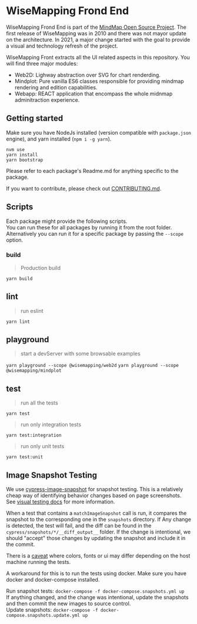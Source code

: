 # WiseMapping Frond End

WiseMapping Frond End is part of the [MindMap Open Source Project](http://www.wisemapping.org). The first release of WiseMapping was in 2010 and there was not mayor update on the architecture. In 2021, a major change started with the goal to provide a visual and technology refresh of the project. 

WiseMapping Front extracts all the UI related aspects in this repository. You will find three major modules:

* Web2D: Lighway abstraction over SVG for chart renderding.
* Mindplot: Pure vanilla ES6 classes responsible for providing mindmap rendering and edition capabilities.
* Webapp: REACT application that encompass the whole midnmap adminitraction experience.

## Getting started

Make sure you have NodeJs installed (version compatible with `package.json` engine), and yarn installed (`npm i -g yarn`).

```
nvm use
yarn install
yarn bootstrap
```

Please refer to each package's Readme.md for anything specific to the package.

If you want to contribute, please check out [CONTRIBUTING.md](./CONTRIBUTING.md).

## Scripts

Each package might provide the following scripts.  
You can run these for all packages by running it from the root folder. Alternatively you can run it for a specific package by passing the `--scope` option.

### build

> Production build

`yarn build`

## lint

> run eslint

`yarn lint`

## playground

> start a devServer with some browsable examples

`yarn playground --scope @wisemapping/web2d`
`yarn playground --scope @wisemapping/mindplot`

## test

> run all the tests

`yarn test`

> run only integration tests

`yarn test:integration`

> run only unit tests

`yarn test:unit`

## Image Snapshot Testing

We use [cypress-image-snapshot](https://www.npmjs.com/package/cypress-image-snapshot) for snapshot testing. This is a relatively cheap way of identifying behavior changes based on page screenshots. See [visual testing docs](https://docs.cypress.io/guides/tooling/visual-testing) for more information.

When a test that contains a `matchImageSnapshot` call is run, it compares the snapshot to the corresponding one in the `snapshots` directory. If Any change is detected, the test will fail, and the diff can be found in the `cypress/snapshots/*/__diff_output__` folder. If the change is intentional, we should "accept" those changes by updating the snapshot and include it in the commit.

There is a [caveat](https://github.com/jaredpalmer/cypress-image-snapshot/issues/98) where colors, fonts or ui may differ depending on the host machine running the tests.

A workaround for this is to run the tests using docker. Make sure you have docker and docker-compose installed.

Run snapshot tests: `docker-compose -f docker-compose.snapshots.yml up`  
If anything changed, and the change was intentional, update the snapshots and then commit the new images to source control.  
Update snapshots: `docker-compose -f docker-compose.snapshots.update.yml up`
